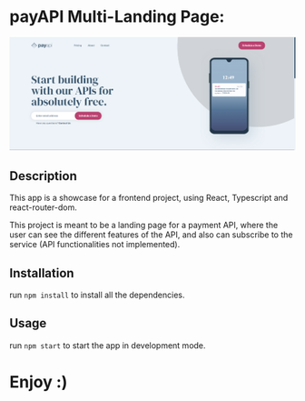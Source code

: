 # payAPI Multi-Landing Page:

![Application Screenshot](src/assets/assets/app-screenshot.png)

## Description

This app is a showcase for a frontend project, using React, Typescript and react-router-dom.

This project is meant to be a landing page for a payment API, where the user can see the different features of the API,
and also can subscribe to the service (API functionalities not implemented).

## Installation
run `npm install` to install all the dependencies.

## Usage
run `npm start` to start the app in development mode.

# Enjoy :)